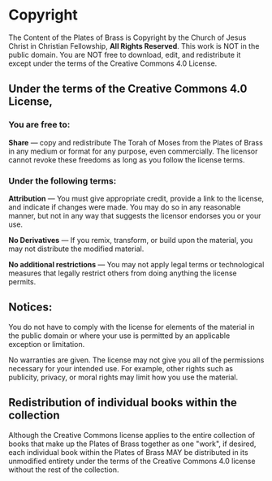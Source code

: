 # Copyright

The Content of the Plates of Brass is Copyright by the Church of Jesus Christ in Christian Fellowship, **All Rights Reserved**.  This work is NOT in the public domain.  You are NOT free to download, edit, and redistribute it except under the terms of the Creative Commons 4.0 License.

## Under the terms of the Creative Commons 4.0 License, 
### You are free to:
**Share** — copy and redistribute The Torah of Moses from the Plates of Brass in any medium or format for any purpose, even commercially. The licensor cannot revoke these freedoms as long as you follow the license terms.

### Under the following terms:
**Attribution** — You must give appropriate credit, provide a link to the license, and indicate if changes were made. You may do so in any reasonable manner, but not in any way that suggests the licensor endorses you or your use.

**No Derivatives** — If you remix, transform, or build upon the material, you may not distribute the modified material.

**No additional restrictions** — You may not apply legal terms or technological
measures that legally restrict others from doing anything the license permits.

## Notices:

You do not have to comply with the license for elements of the material in the public domain or where your use is permitted by an applicable exception or limitation.

No warranties are given. The license may not give you all of the permissions necessary for your intended use. For example, other rights such as publicity, privacy, or moral rights may limit how you use the material.


## Redistribution of individual books within the collection

Although the Creative Commons license applies to the entire collection of books that make up the Plates of Brass together as one "work", if desired, each individual book within the Plates of Brass MAY be distributed in its unmodified entirety under the terms of the Creative Commons 4.0 license without the rest of the collection.